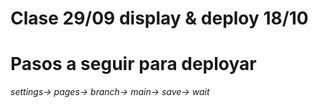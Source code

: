 # Clase 29/09 display & deploy 18/10
# Pasos a seguir para deployar
*settings→ pages→ branch→ main→ save→ wait*

